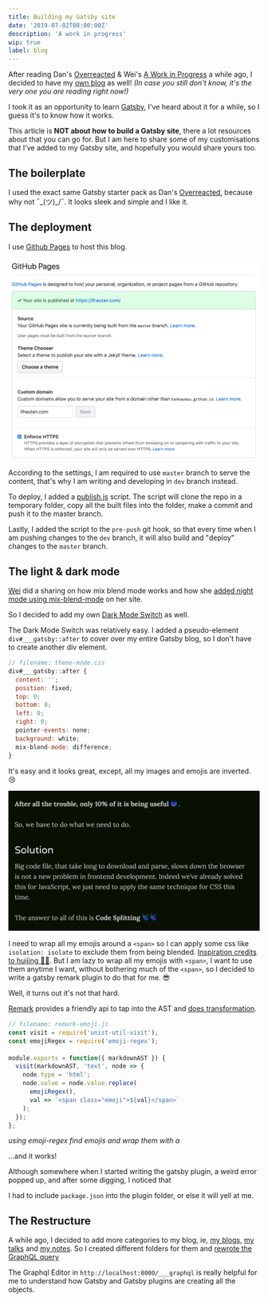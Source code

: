 ```yaml
---
title: Building my Gatsby site
date: '2019-07-02T08:00:00Z'
description: 'A work in progress'
wip: true
label: blog
---
```


After reading Dan's [Overreacted](https://overreacted.io) & Wei's [A Work in Progress](https://dev.wgao19.cc/) a while ago, I decided to have my [own blog](https://lihautan.com/blogs/) as well! _(In case you still don't know, it's the very one you are reading right now!)_

I took it as an opportunity to learn [Gatsby](https://www.gatsbyjs.org/), I've heard about it for a while, so I guess it's to know how it works.

This article is **NOT about how to build a Gatsby site**, there a lot resources about that you can go for. But I am here to share some of my customisations that I've added to my Gatsby site, and hopefully you would share yours too.

## The boilerplate

I used the exact same Gatsby starter pack as Dan's [Overreacted](https://overreacted.io), because why not ¯\_(ツ)_/¯. It looks sleek and simple and I like it.

## The deployment

I use [Github Pages](https://pages.github.com/) to host this blog.

![github pages settings](./images/github-pages.png 'Github Pages Settings')

According to the settings, I am required to use `master` branch to serve the content, that's why I am writing and developing in `dev` branch instead.

To deploy, I added a [publish.js](https://github.com/tanhauhau/tanhauhau.github.io/blob/dev/scripts/publish.js) script. The script will clone the repo in a temporary folder, copy all the built files into the folder, make a commit and push it to the master branch.

Lastly, I added the script to the `pre-push` git hook, so that every time when I am pushing changes to the `dev` branch, it will also build and "deploy" changes to the `master` branch.

## The light & dark mode

[Wei](https://twitter.com/wgao19) did a sharing on how mix blend mode works and how she [added night mode using mix-blend-mode](https://dev.wgao19.cc/2019-05-04__sun-moon-blending-mode/) on her site.

So I decided to add my own [Dark Mode Switch](https://github.com/tanhauhau/tanhauhau.github.io/commit/291663d10cc7838d67392acb6a28a04a655603a6#diff-4e34e842430a5e2977417f28e477e14d) as well.

The Dark Mode Switch was relatively easy. I added a pseudo-element `div#___gatsby::after` to cover over my entire Gatsby blog, so I don't have to create another div element.

```js
// filename: theme-mode.css
div#___gatsby::after {
  content: '';
  position: fixed;
  top: 0;
  bottom: 0;
  left: 0;
  right: 0;
  pointer-events: none;
  background: white;
  mix-blend-mode: difference;
}
```

It's easy and it looks great, except, all my images and emojis are inverted. 😢

![inverted emojis](./images/inverted_emojis.png "It looked like emojis going through X-Rays.. 😢")

I need to wrap all my emojis around a `<span>` so I can apply some css like `isolation: isolate` to exclude them from being blended. [Inspiration credits to huijing 👏👏](https://www.chenhuijing.com/blog/friends-dont-let-friends-implement-dark-mode-alone/#%F0%9F%92%BB). But I am lazy to wrap all my emojis with `<span>`, I want to use them anytime I want, without bothering much of the `<span>`, so I decided to write a gatsby remark plugin to do that for me. 😎

Well, it turns out it's not that hard.

[Remark](https://github.com/remarkjs/remark) provides a friendly api to tap into the AST and [does transformation](https://github.com/tanhauhau/tanhauhau.github.io/commit/291663d10cc7838d67392acb6a28a04a655603a6#diff-1be49bbded0fd920136646bdb37f5b91). 

```js
// filename: remark-emoji.js
const visit = require('unist-util-visit');
const emojiRegex = require('emoji-regex');

module.exports = function({ markdownAST }) {
  visit(markdownAST, 'text', node => {
    node.type = 'html';
    node.value = node.value.replace(
      emojiRegex(),
      val => `<span class="emoji">${val}</span>`
    );
  });
};
```
_using emoji-regex find emojis and wrap them with a <span>_

...and it works!

<!-- TODO: -->
<!-- ![]() -->

Although somewhere when I started writing the gatsby plugin, a weird error popped up, and after some digging, I noticed that 
<!-- TODO: -->
I had to include `package.json` into the plugin folder, or else it will yell at me.

## The Restructure

A while ago, I decided to add more categories to my blog, ie, [my blogs](https://lihautan.com/blogs/), [my talks](https://lihautan.com/talks/) and [my notes](https://lihautan.com/notes). So I created different folders for them and [rewrote the GraphQL query](https://github.com/tanhauhau/tanhauhau.github.io/commit/50c82259749f7608d1c81062eac1f357b9437485)

The Graphql Editor in `http://localhost:8000/___graphql` is really helpful for me to understand how Gatsby and Gatsby plugins are creating all the objects.

